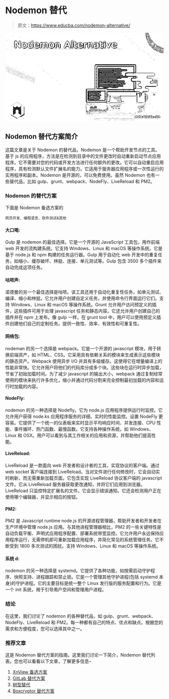 # Nodemon 替代

> 原文：<https://www.educba.com/nodemon-alternative/>

![Nodemon Alternative](img/fa5aa61b67aef50783e4b9bfcfcd5089.png)



## Nodemon 替代方案简介

这篇文章是关于 Nodemon 的替代品，Nodemon 是一个帮助开发节点的工具。基于 js 的应用程序，方法是在检测到目录中的文件更改时自动重新启动节点应用程序。它不需要对您的代码或开发方法进行任何额外的更改。它可以自动重启应用程序，具有检测默认文件扩展名的能力。它适用于服务器应用程序或一次性运行的实用程序和副本。Nodemon 是开源的，可以免费使用。虽然 Nodemon 也有一些替代品，比如 gulp、grunt、webpack、NodeFly、LiveReload 和 PM2。

### Nodemon 的替代方案

下面是 Nodemon 备选方案的

<small>网页开发、编程语言、软件测试&其他</small>

#### 大口喝:

Gulp 是 nodemon 的最佳选择。它是一个开源的 JavaScript 工具包，用作前端 web 开发的流构建系统。它支持 Windows、Linux 和 macOS 等操作系统。它是基于 node.js 和 npm 构建的任务运行器。Gulp 用于自动化 web 开发中的重复任务，如缩小、缓存破坏、林挺、连接、单元测试等。Gulp 包含 3500 多个插件来自动完成这项任务。

#### 咕哝声:

诺德曼的另一个最佳选择是咕哝。该工具还用于自动化重复性任务，如单元测试、编译、缩小和林挺。它允许用户创建自定义任务，并使用命令行界面运行它们。支持 Windows、Linux 和 macOS 等操作系统。Grunt 允许用户访问预定义的插件，这些插件可用于处理 javascript 任务和静态内容。它还允许用户创建自己的插件并在 npm 上发布。像 gulp 一样，在 grunt tool 中，用户可以使用预定义插件创建他们自己的定制任务。提供一致性、效率、有效性和可重复性。

#### 网络包:

nodeman 的另一个选择是 webpack。它是一个开源的 javascript 模块，用于转换前端资产，如 HTML、CSS。它采用具有依赖关系的模块来生成表示这些模块的静态资产。Webpack 使用异步 I/O 并具有多级缓存。这使得它在增量编译上的性能非常快。它允许用户将他们的代码库分成多个块。这些块在运行时异步加载，节省了初始加载时间。为了减少 javascript 的输出大小，webpack 通过复制经常使用的模块来执行许多优化，缩小并通过代码分割来完全控制最初加载的内容和运行时加载的内容。

#### NodeFly:

nodemon 的另一种选择是 Nodefly。它为 node.js 应用程序提供运行时监控。它允许用户获得 node.ks 应用程序服务的详细、实时的性能监控。设置 NodeFly 更容易。它提供了一个统一的仪表板来实时显示平均响应时间、并发连接、CPU 性能、事件循环、热门函数、最慢函数。它支持各种操作系统，如 Windows、Linux 和 OSX。用户可以看到与其工作相关的应用和资源，并帮助他们提高性能。

#### LiveReload:

LiveReload 是一款面向 web 开发者和设计者的工具，实现协议的客户端。通过 web socket 客户端连接到 LiveReload。当对文件进行任何修改时，它会自动实时刷新，而无需重新加载页面。它包含实现 LiveReload 协议客户端的 javascript 文件。它从 LiveReload 服务器获取更改通知，并将它们应用到浏览器。LiveReload 只监控特定扩展名的文件。它会显示错误通知。它还会检测用户正在使用哪个编辑器，并显示相应的按钮。

#### PM2:

PM2 是 Javascript runtime node.js 的开源进程管理器，帮助开发者和开发者在生产环境中管理 node.js 应用。与其他进程管理器相比，PM2 的一些关键特性是自动负载平衡、声明式应用程序配置、部署系统带宽监控。它允许用户永远保持应用程序运行，无需停机即可重新加载应用程序，并简化常见的系统管理任务。它不断受到 1800 多次测试的困扰。支持 Windows、Linux 和 macOS 等操作系统。

#### 系统 d:

nodemon 的另一种选择是 systemd。它提供了各种功能，如按需启动守护程序、快照支持、进程跟踪和禁止锁。它是一个管理其他守护进程(包括 systemd 本身)的守护进程。它的主要目标是统一整个 Linux 发行版的服务配置和行为。它是一个 init 系统，用于引导用户空间和管理用户进程。

### 结论

在这里，我们讨论了 nodemon 的各种替代品，如 gulp、grunt、webpack、NodeFly、LiveReload 和 PM2。每一种都有自己的特点、优点和缺点。根据您的需求和方便程度，您可以选择其中之一。

### 推荐文章

这是 Nodemon 替代方案的指南。这里我们讨论一下简介，Nodemon 替代列表。您也可以看看以下文章，了解更多信息–

1.  [XnView 备选方案](https://www.educba.com/xnview-alternatives/)
2.  [GitLab 替代方案](https://www.educba.com/gitlab-alternative/)
3.  [树型替代](https://www.educba.com/treesize-alternative/)
4.  [Boxcryptor 替代方案](https://www.educba.com/boxcryptor-alternative/)





